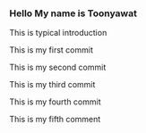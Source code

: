 ### Hello My name is Toonyawat
 This is typical introduction

This is my first commit

This is my second commit

This is my third commit

This is my fourth commit

This is my fifth comment 
